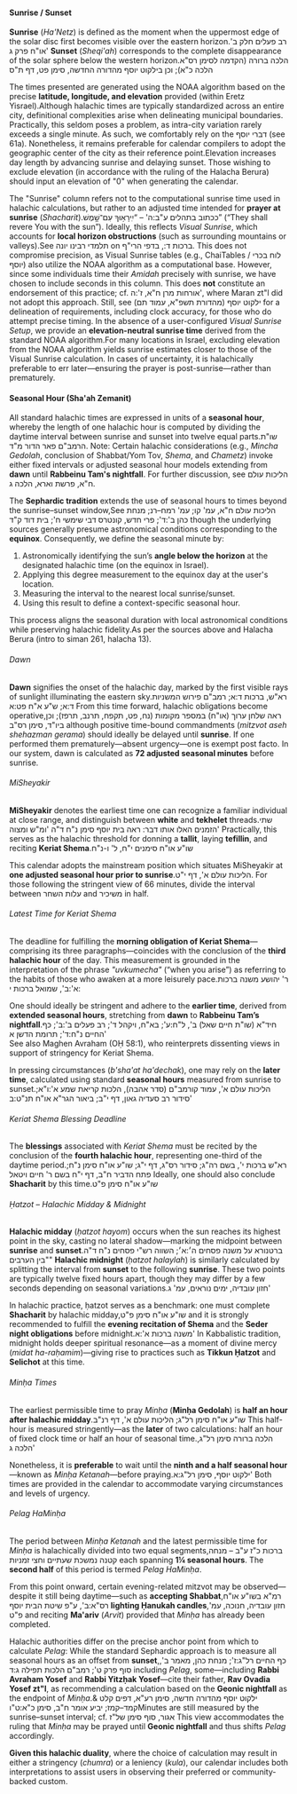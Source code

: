 #### Sunrise / Sunset

**Sunrise** (*Ha'Netz*) is defined as the moment when the uppermost edge of the solar disc first becomes visible over the eastern horizon.<span data-footnote><span class="hebSrc">רב פעלים חלק ב' או"ח פרק ג'</span></span> **Sunset** (*Sheqi'ah*) corresponds to the complete disappearance of the solar sphere below the western horizon.<span data-footnote>הלכה ברורה (הקדמה לסימן רס"א הלכה כ"א); וכן בילקוט יוסף מהדורה החדשה, סימן פט, דף ת"ס</span>

The times presented are generated using the NOAA algorithm based on the precise **latitude, longitude, and elevation** provided (within Eretz Yisrael).<span data-footnote>Although halachic times are typically standardized across an entire city, definitional complexities arise when delineating municipal boundaries. Practically, this seldom poses a problem, as intra-city variation rarely exceeds a single minute. As such, we comfortably rely on the דברי יוסף (see 61a). Nonetheless, it remains preferable for calendar compilers to adopt the geographic center of the city as their reference point.</span><span data-footnote>Elevation increases day length by advancing sunrise and delaying sunset. Those wishing to exclude elevation (in accordance with the ruling of the Halacha Berura) should input an elevation of "0" when generating the calendar.</span>

The "Sunrise" column refers not to the computational sunrise time used in halachic calculations, but rather to an adjusted time intended for **prayer at sunrise** (*Shacharit*).<span data-footnote>ככתוב בתהלים ע"ב:ה' – “יִֽירָא֥וּךָ עִם־שָׁ֣מֶשׁ” (“They shall revere You with the sun”).</span> Ideally, this reflects *Visual Sunrise*, which accounts for **local horizon obstructions** (such as surrounding mountains or valleys).<span data-footnote>See תלמדי רבינו יונה on ברכות ד:, בדפי הרי"ף. This does not compromise precision, as Visual Sunrise tables (e.g., ChaiTables / לוח בכרי יוסף) also utilize the NOAA algorithm as a computational base. However, since some individuals time their *Amidah* precisely with sunrise, we have chosen to include seconds in this column. This does **not** constitute an endorsement of this practice; cf. אורחות מרן ח"א, ז':ה', where Maran zt"l did not adopt this approach. Still, see ילקוט יוסף (מהדורת תשפ"א, עמוד תם) for a delineation of requirements, including clock accuracy, for those who do attempt precise timing.</span> In the absence of a user-configured *Visual Sunrise Setup*, we provide an **elevation-neutral sunrise time** derived from the standard NOAA algorithm.<span data-footnote>For many locations in Israel, excluding elevation from the NOAA algorithm yields sunrise estimates closer to those of the Visual Sunrise calculation. In cases of uncertainty, it is halachically preferable to err later—ensuring the prayer is post-sunrise—rather than prematurely.</span>

#### Seasonal Hour (Sha'ah Zemanit)

All standard halachic times are expressed in units of a **seasonal hour**, whereby the length of one halachic hour is computed by dividing the daytime interval between sunrise and sunset into twelve equal parts.<span data-footnote>שו"ת הרמב"ם פאר הדור מ"ד. Note: Certain halachic considerations (e.g., *Mincha Gedolah*, conclusion of Shabbat/Yom Tov, *Shema*, and *Chametz*) invoke either fixed intervals or adjusted seasonal hour models extending from **dawn** until **Rabbeinu Tam's nightfall**. For further discussion, see הליכות עולם ח"א, פרשת וארא, הלכה ג.</span>

The **Sephardic tradition** extends the use of seasonal hours to times beyond the sunrise–sunset window,<span data-footnote>See הליכות עולם ח"א, עמ' קו; עמ' רמח–רנ; מנחת כהן ב':ד'; פרי חדש, קונטרס דבי שימשי ח'; בית דוד ק"ד</span> though the underlying sources generally presume astronomical conditions corresponding to the **equinox**. Consequently, we define the seasonal minute by:

1. Astronomically identifying the sun’s **angle below the horizon** at the designated halachic time (on the equinox in Israel).
2. Applying this degree measurement to the equinox day at the user's location.
3. Measuring the interval to the nearest local sunrise/sunset.
4. Using this result to define a context-specific seasonal hour.

This process aligns the seasonal duration with local astronomical conditions while preserving halachic fidelity.<span data-footnote>As per the sources above and Halacha Berura (intro to siman 261, halacha 13).</span>

###### Dawn

**Dawn** signifies the onset of the halachic day, marked by the first visible rays of sunlight illuminating the eastern sky.<span data-footnote>רא"ש, ברכות ד:א; רמב"ם פירוש המשניות ד:א; ש"ע א"ח פט:א</span> From this time forward, halachic obligations become operative,<span data-footnote>ראה שלחן ערוך (או"ח) במספר מקומות (נח, פט, תקפח, תרנב, תרפז); וכן ביו"ד, סימן רס"ב</span> although positive time-bound commandments (*mitzvot aseh shehazman gerama*) should ideally be delayed until **sunrise**. If one performed them prematurely—absent urgency—one is exempt post facto. In our system, dawn is calculated as **72 adjusted seasonal minutes** before sunrise.

###### MiSheyakir

**MiSheyakir** denotes the earliest time one can recognize a familiar individual at close range, and distinguish between **white** and **tekhelet** threads.<span data-footnote><span class="hebSrc">שתי הזמנים האלו אותו דבר: ראה בית יוסף סימן נ"ח ד"ה 'ומ"ש ומצוה'</span></span> Practically, this serves as the halachic threshold for donning a **tallit**, laying **tefillin**, and reciting **Keriat Shema**.<span data-footnote>שו"ע או"ח סימנים י"ח, ל' ו-נ"ח</span>

This calendar adopts the mainstream position which situates MiSheyakir at **one adjusted seasonal hour prior to sunrise**.<span data-footnote>הליכות עולם א', דף י"ט. For those following the stringent view of 66 minutes, divide the interval between עלות השחר and משיכיר in half.</span>

###### Latest Time for Keriat Shema

The deadline for fulfilling the **morning obligation of Keriat Shema**—comprising its three paragraphs—coincides with the conclusion of the **third halachic hour** of the day. This measurement is grounded in the interpretation of the phrase *"uvkumecha"* (“when you arise”) as referring to the habits of those who awaken at a more leisurely pace.<span data-footnote><span class="hebSrc">ר' יהושע משנה ברכות א':ב', שמואל ברכות י:</span></span>

One should ideally be stringent and adhere to the **earlier time**, derived from **extended seasonal hours**, stretching from **dawn** to **Rabbeinu Tam’s nightfall**.<span data-footnote><span class="hebSrc">חיד"א (שו"ת חיים שאל) ב', ל"ח:ע'; בא"ח, ויקהל ד'; רב פעלים ב':ב'; כף החיים נ"ח:ד'; תרומת הדשן א'</span><br>See also Maghen Avraham (OḤ 58:1), who reinterprets dissenting views in support of stringency for Keriat Shema.</span>

In pressing circumstances (*b'sha'at ha'dechak*), one may rely on the **later time**, calculated using standard **seasonal hours** measured from sunrise to sunset.<span data-footnote>הליכות עולם א', עמוד קו</span><span data-footnote><span class="hebSrc">רמב"ם (סדר אהבה), הלכות קריאת שמע א':ו"א; סידור רב סעדיה גאון, דף י"ב; ביאור הגר"א או"ח תנ"ט:ב'</span></span>

###### Keriat Shema Blessing Deadline

The **blessings** associated with *Keriat Shema* must be recited by the conclusion of the **fourth halachic hour**, representing one-third of the daytime period.<span data-footnote>רא"ש ברכות י', בשם רה"ג; סידור רס"ג, דף י"ג; שו"ע או"ח סימן נ"ח; פתח הדביר ח"ב, דף י"ח בשם ר' חיים ויטאל</span> Ideally, one should also conclude **Shacharit** by this time.<span data-footnote>שו"ע או"ח סימן פ"ט</span>

###### Ḥatzot – Halachic Midday & Midnight

**Halachic midday** (*ḥatzot hayom*) occurs when the sun reaches its highest point in the sky, casting no lateral shadow—marking the midpoint between **sunrise** and **sunset**.<span data-footnote>ברטנורא על משנה פסחים ה׳:א׳; השווה רש"י פסחים נ"ח ד"ה "בין הערבים"</span> **Halachic midnight** (*ḥatzot halaylah*) is similarly calculated by splitting the interval from **sunset** to the following **sunrise**. These two points are typically twelve fixed hours apart, though they may differ by a few seconds depending on seasonal variations.<span data-footnote><span class="hebSrc">חזון עובדיה, ימים נוראים, עמ' ג'</span></span>

In halachic practice, ḥatzot serves as a benchmark: one must complete **Shacharit** by halachic midday,<span data-footnote>שו"ע או"ח סימן פ"ט</span> and it is strongly recommended to fulfill the **evening recitation of Shema** and the **Seder night obligations** before midnight.<span data-footnote>משנה ברכות א':א'</span> In Kabbalistic tradition, midnight holds deeper spiritual resonance—as a moment of divine mercy (*midat ha-raḥamim*)—giving rise to practices such as **Tikkun Ḥatzot** and **Selichot** at this time.

###### Minḥa Times

The earliest permissible time to pray *Minḥa* (**Minḥa Gedolah**) is **half an hour after halachic midday**.<span data-footnote>שו"ע או"ח סימן רל"ג; הליכות עולם א', דף רנ"ב</span> This half-hour is measured stringently—as the **later** of two calculations: half an hour of fixed clock time or half an hour of seasonal time.<span data-footnote><span class="hebSrc">הלכה ברורה סימן רל"ג, הלכה ג'</span></span>

Nonetheless, it is **preferable** to wait until the **ninth and a half seasonal hour**—known as *Minḥa Ketanah*—before praying.<span data-footnote><span class="hebSrc">ילקוט יוסף, סימן רל"ג:א'</span></span> Both times are provided in the calendar to accommodate varying circumstances and levels of urgency.

###### Pelag HaMinḥa

The period between *Minḥa Ketanah* and the latest permissible time for *Minḥa* is halachically divided into two equal segments,<span data-footnote>ברכות כ"ז ע"ב – מנחה קטנה נמשכת שעתיים וחצי זמניות</span> each spanning **1¼ seasonal hours**. The **second half** of this period is termed *Pelag HaMinḥa*.

From this point onward, certain evening-related mitzvot may be observed—despite it still being daytime—such as **accepting Shabbat**,<span data-footnote><span class="hebSrc">רמ"א בשו"ע או"ח רס"א:ב', ע"פ שיטת הבית יוסף</span></span> **lighting Ḥanukah candles**,<span data-footnote>חזון עובדיה, חנוכה, עמ' פ"ט</span> and reciting **Ma'ariv** (*Arvit*) provided that *Minḥa* has already been completed.

Halachic authorities differ on the precise anchor point from which to calculate *Pelag*: While the standard Sephardic approach is to measure all seasonal hours as an offset from **sunset**,<span data-footnote>כף החיים רל"ג:ז'; מנחת כהן, מאמר ב', סוף פרק ט'; רמב"ם הלכות תפילה ג:ד</span> including *Pelag*, some—including **Rabbi Avraham Yosef** and **Rabbi Yitzḥak Yosef**—cite their father, **Rav Ovadia Yosef zt"l**, as recommending a calculation based on the **Geonic nightfall** as the endpoint of *Minḥa*.<span data-footnote>ילקוט יוסף מהדורה חדשה, סימן רע"א, דפים קלט & קמד–קמז; יביע אומר ח"ב, סימן כ"א:ט"ו</span><span data-footnote>Minutes are still measured by the sunrise–sunset interval; cf. אגור, סוף סימן של"ז</span> This view accommodates the ruling that *Minḥa* may be prayed until **Geonic nightfall** and thus shifts *Pelag* accordingly.

**Given this halachic duality**, where the choice of calculation may result in either a stringency (*chumra*) or a leniency (*kula*), our calendar includes both interpretations to assist users in observing their preferred or community-backed custom.